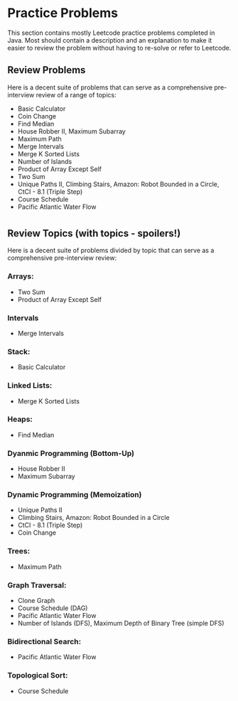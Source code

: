 # Practice Problems

This section contains mostly Leetcode practice problems completed in Java. Most should contain a description and an explanation to make it easier to review the problem without having to re-solve or refer to Leetcode.

## Review Problems
Here is a decent suite of problems that can serve as a comprehensive pre-interview review of a range of topics:
- Basic Calculator
- Coin Change
- Find Median
- House Robber II, Maximum Subarray
- Maximum Path
- Merge Intervals
- Merge K Sorted Lists
- Number of Islands
- Product of Array Except Self
- Two Sum
- Unique Paths II, Climbing Stairs, Amazon: Robot Bounded in a Circle, CtCI - 8.1 (Triple Step)
- Course Schedule
- Pacific Atlantic Water Flow


#
## Review Topics (with topics - spoilers!)
Here is a decent suite of problems divided by topic that can serve as a comprehensive pre-interview review:
### Arrays:
- Two Sum
- Product of Array Except Self
### Intervals
- Merge Intervals
### Stack:
- Basic Calculator
### Linked Lists:
- Merge K Sorted Lists
### Heaps:
- Find Median
### Dyanmic Programming (Bottom-Up)
- House Robber II
- Maximum Subarray
### Dynamic Programming (Memoization)
- Unique Paths II
- Climbing Stairs, Amazon: Robot Bounded in a Circle
- CtCI - 8.1 (Triple Step)
- Coin Change
### Trees:
- Maximum Path
### Graph Traversal:
- Clone Graph
- Course Schedule (DAG)
- Pacific Atlantic Water Flow
- Number of Islands (DFS), Maximum Depth of Binary Tree (simple DFS)
### Bidirectional Search: 
- Pacific Atlantic Water Flow
### Topological Sort:
- Course Schedule